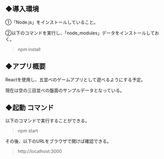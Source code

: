 ## ◆導入環境

①「Node.js」をインストールしていること。

②以下のコマンドを実行し、「node_modules」データをインストールしておく。
> npm install

## ◆アプリ概要
Reactを使用し、五並べのゲームアプリとして遊べるようにする予定。

現在は空の三目並べの盤面のサンプルデータとなっている。

## ◆起動 コマンド
以下のコマンドで実行することができる。
> npm start

その後、以下のURLをブラウザで開けば確認できる。
> http://localhost:3000

